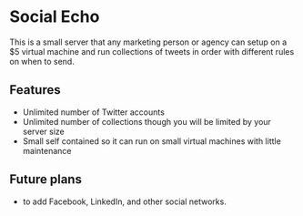 # Social Echo

This is a small server that any marketing person or agency can setup on a $5 virtual machine and run collections of tweets in order with different rules on when to send.

## Features

- Unlimited number of Twitter accounts
- Unlimited number of collections though you will be limited by your server size
- Small self contained so it can run on small virtual machines with little maintenance

## Future plans

- to add Facebook, LinkedIn, and other social networks.
